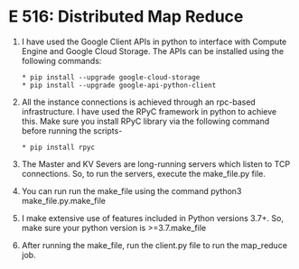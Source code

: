 # E 516: Distributed Map Reduce

1.  I have used the Google Client APIs in python to interface with Compute Engine and Google Cloud Storage.
    The APIs can be installed using the following commands:

        * pip install --upgrade google-cloud-storage
        * pip install --upgrade google-api-python-client

2.  All the instance connections is achieved through an rpc-based infrastructure. I have used the RPyC framework in python to achieve this.
    Make sure you install RPyC library via the following command before running the scripts-

        * pip install rpyc

3.  The Master and KV Severs are long-running servers which listen to TCP connections. So, to run the servers, execute the make_file.py file.

4.  You can run run the make_file using the command python3 make_file.py.make_file

5.  I make extensive use of features included in Python versions 3.7+. So, make sure your python version is >=3.7.make_file

6.  After running the make_file, run the client.py file to run the map_reduce job.


